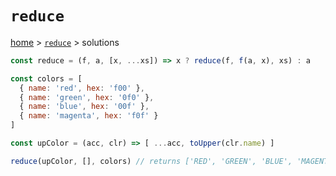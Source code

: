 # `reduce`

[home](../README.md) &gt; [`reduce`](./README.md) &gt; solutions

```js
const reduce = (f, a, [x, ...xs]) => x ? reduce(f, f(a, x), xs) : a

const colors = [
  { name: 'red', hex: 'f00' },
  { name: 'green', hex: '0f0' },
  { name: 'blue', hex: '00f' },
  { name: 'magenta', hex: 'f0f' }
]

const upColor = (acc, clr) => [ ...acc, toUpper(clr.name) ]

reduce(upColor, [], colors) // returns ['RED', 'GREEN', 'BLUE', 'MAGENTA']
```

